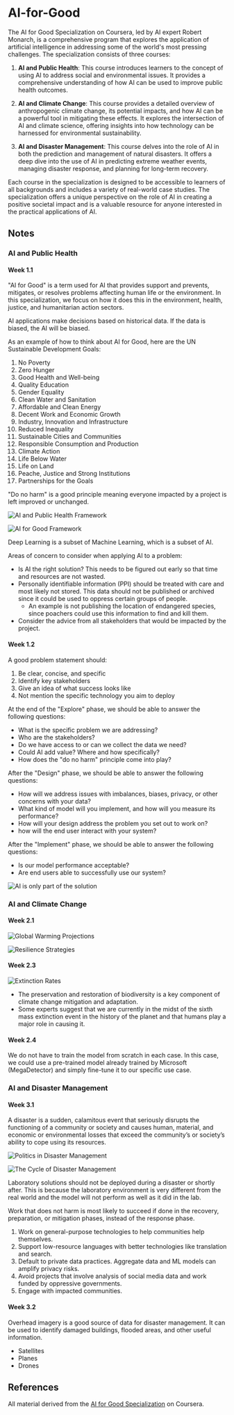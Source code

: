 # AI-for-Good

The AI for Good Specialization on Coursera, led by AI expert Robert Monarch, is a comprehensive program that explores the application of artificial intelligence in addressing some of the world's most pressing challenges. The specialization consists of three courses:

1. __AI and Public Health__: This course introduces learners to the concept of using AI to address social and environmental issues. It provides a comprehensive understanding of how AI can be used to improve public health outcomes.

2. __AI and Climate Change__: This course provides a detailed overview of anthropogenic climate change, its potential impacts, and how AI can be a powerful tool in mitigating these effects. It explores the intersection of AI and climate science, offering insights into how technology can be harnessed for environmental sustainability.

3. __AI and Disaster Management__: This course delves into the role of AI in both the prediction and management of natural disasters. It offers a deep dive into the use of AI in predicting extreme weather events, managing disaster response, and planning for long-term recovery.

Each course in the specialization is designed to be accessible to learners of all backgrounds and includes a variety of real-world case studies. The specialization offers a unique perspective on the role of AI in creating a positive societal impact and is a valuable resource for anyone interested in the practical applications of AI.

## Notes

### AI and Public Health

#### Week 1.1

"AI for Good" is a term used for AI that provides support and prevents, mitigates, or resolves problems affecting human life or the environment. In this specialization, we focus on how it does this in the environment, health, justice, and humanitarian action sectors.

AI applications make decisions based on historical data. If the data is biased, the AI will be biased.

As an example of how to think about AI for Good, here are the UN Sustainable Development Goals:

1. No Poverty
2. Zero Hunger
3. Good Health and Well-being
4. Quality Education
5. Gender Equality
6. Clean Water and Sanitation
7. Affordable and Clean Energy
8. Decent Work and Economic Growth
9. Industry, Innovation and Infrastructure
10. Reduced Inequality
11. Sustainable Cities and Communities
12. Responsible Consumption and Production
13. Climate Action
14. Life Below Water
15. Life on Land
16. Peache, Justice and Strong Institutions
17. Partnerships for the Goals

"Do no harm" is a good principle meaning everyone impacted by a project is left improved or unchanged.

![AI and Public Health Framework](images/1_Framework.png)

![AI for Good Framework](images/2_Framework.png)

Deep Learning is a subset of Machine Learning, which is a subset of AI.

Areas of concern to consider when applying AI to a problem:

- Is AI the right solution? This needs to be figured out early so that time and resources are not wasted.
- Personally identifiable information (PPI) should be treated with care and most likely not stored. This data should not be published or archived since it could be used to oppress certain groups of people.
  - An example is not publishing the location of endangered species, since poachers could use this information to find and kill them.
- Consider the advice from all stakeholders that would be impacted by the project.

#### Week 1.2

A good problem statement should:

1. Be clear, concise, and specific
2. Identify key stakeholders
3. Give an idea of what success looks like
4. Not mention the specific technology you aim to deploy

At the end of the "Explore" phase, we should be able to answer the following questions:

- What is the specific problem we are addressing?
- Who are the stakeholders?
- Do we have access to or can we collect the data we need?
- Could AI add value? Where and how specifically?
- How does the "do no harm" principle come into play?

After the "Design" phase, we should be able to answer the following questions:

- How will we address issues with imbalances, biases, privacy, or other concerns with your data?
- What kind of model will you implement, and how will you measure its performance?
- How will your design address the problem you set out to work on?
- how will the end user interact with your system?

After the "Implement" phase, we should be able to answer the following questions:

- Is our model performance acceptable?
- Are end users able to successfully use our system?

![AI is only part of the solution](images/3_Solution.png)

### AI and Climate Change

#### Week 2.1

![Global Warming Projections](images/4_Projections.png)

![Resilience Strategies](images/5_Resilience.png)

#### Week 2.3

![Extinction Rates](images/6_Extinction.png)

- The preservation and restoration of biodiversity is a key component of climate change mitigation and adaptation.
- Some experts suggest that we are currently in the midst of the sixth mass extinction event in the history of the planet and that humans play a major role in causing it.

#### Week 2.4

We do not have to train the model from scratch in each case. In this case, we could use a pre-trained model already trained by Microsoft (MegaDetector) and simply fine-tune it to our specific use case.

### AI and Disaster Management

#### Week 3.1

A disaster is a sudden, calamitous event that seriously disrupts the functioning of a community or society and causes human, material, and economic or environmental losses that exceed the community’s or society’s ability to cope using its resources.

![Politics in Disaster Management](images/7_Politics.png)

![The Cycle of Disaster Management](images/8_Cycle.png)

Laboratory solutions should not be deployed during a disaster or shortly after. This is because the laboratory environment is very different from the real world and the model will not perform as well as it did in the lab.

Work that does not harm is most likely to succeed if done in the recovery, preparation, or mitigation phases, instead of the response phase.

1. Work on general-purpose technologies to help communities help themselves.
2. Support low-resource languages with better technologies like translation and search.
3. Default to private data practices. Aggregate data and ML models can amplify privacy risks.
4. Avoid projects that involve analysis of social media data and work funded by oppressive governments.
5. Engage with impacted communities.

#### Week 3.2

Overhead imagery is a good source of data for disaster management. It can be used to identify damaged buildings, flooded areas, and other useful information.

- Satellites
- Planes
- Drones

## References

All material derived from the [AI for Good Specialization](https://www.coursera.org/specializations/ai-for-good) on Coursera.
